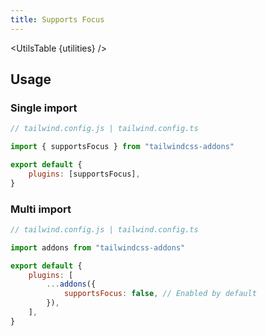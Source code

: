 ```yaml
---
title: Supports Focus
---
```


<script>
    import UtilsTable from "$lib/UtilsTable.svelte"
    const utilities = {
		".supports-focus": {
			"@media (focus: focus)": "",
		},
        ".supports-focus-within": {
			"@media (focus-within: focus-within)": "",
		},
        ".supports-focus-visible": {
			"@media (focus-visible: focus-visible)": "",
		},
	}
</script>

<UtilsTable {utilities} />

## Usage

### Single import

```js
// tailwind.config.js | tailwind.config.ts

import { supportsFocus } from "tailwindcss-addons"

export default {
    plugins: [supportsFocus],
}
```

### Multi import

```js
// tailwind.config.js | tailwind.config.ts

import addons from "tailwindcss-addons"

export default {
    plugins: [
        ...addons({
            supportsFocus: false, // Enabled by default
        }),
    ],
}
```
